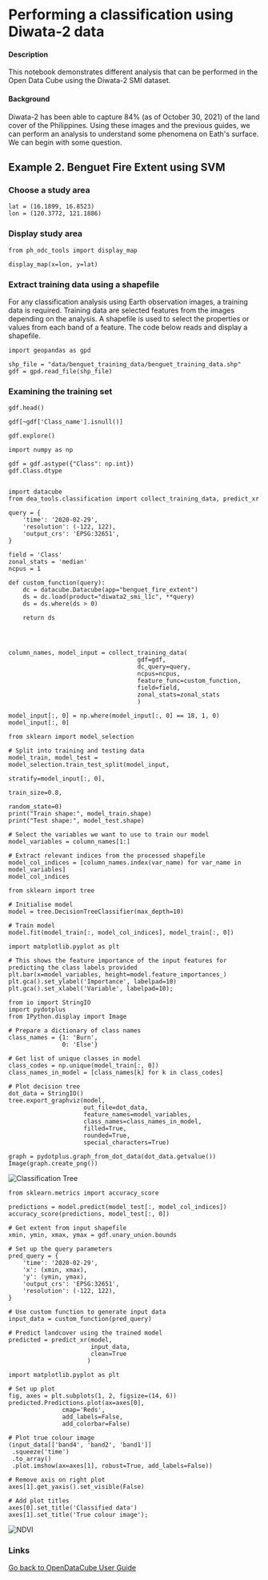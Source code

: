 # Performing a classification using Diwata-2 data

#### Description
This notebook demonstrates different analysis that can be performed in the Open Data Cube using the Diwata-2 SMI dataset.

#### Background
Diwata-2 has been able to capture 84% (as of October 30, 2021) of the land cover of the Philippines. Using these images and the previous guides, we can perform an analysis to understand some phenomena on Eath's surface. We can begin with some question.

## Example 2. Benguet Fire Extent using SVM
### Choose a study area
```
lat = (16.1899, 16.8523)
lon = (120.3772, 121.1886)
```
### Display study area
```
from ph_odc_tools import display_map

display_map(x=lon, y=lat)
```
### Extract training data using a shapefile
For any classification analysis using Earth observation images, a training data is required. Training data are selected features from the images depending on the analysis. A shapefile is used to select the properties or values from each band of a feature. The code below reads and display a shapefile.
```
import geopandas as gpd

shp_file = "data/benguet_training_data/benguet_training_data.shp"
gdf = gpd.read_file(shp_file)
```
### Examining the training set
```
gdf.head()
```
```
gdf[~gdf['Class_name'].isnull()]
```
```
gdf.explore()
```
```
import numpy as np

gdf = gdf.astype({"Class": np.int})
gdf.Class.dtype
```


```

import datacube
from dea_tools.classification import collect_training_data, predict_xr

query = {
    'time': '2020-02-29',
    'resolution': (-122, 122),
    'output_crs': 'EPSG:32651',
}

field = 'Class'
zonal_stats = 'median'
ncpus = 1

def custom_function(query):
    dc = datacube.Datacube(app="benguet_fire_extent")
    ds = dc.load(product="diwata2_smi_l1c", **query)
    ds = ds.where(ds > 0)
    
    return ds
    



column_names, model_input = collect_training_data(
                                    gdf=gdf,
                                    dc_query=query,
                                    ncpus=ncpus,
                                    feature_func=custom_function,
                                    field=field,
                                    zonal_stats=zonal_stats
                                    )
```

```
model_input[:, 0] = np.where(model_input[:, 0] == 18, 1, 0)
model_input[:, 0]
```

```
from sklearn import model_selection

# Split into training and testing data
model_train, model_test = model_selection.train_test_split(model_input,
                                                           stratify=model_input[:, 0],
                                                           train_size=0.8,
                                                           random_state=0)
print("Train shape:", model_train.shape)
print("Test shape:", model_test.shape)
```

```
# Select the variables we want to use to train our model
model_variables = column_names[1:]

# Extract relevant indices from the processed shapefile
model_col_indices = [column_names.index(var_name) for var_name in model_variables]
model_col_indices
```

```
from sklearn import tree

# Initialise model
model = tree.DecisionTreeClassifier(max_depth=10)
```

```
# Train model
model.fit(model_train[:, model_col_indices], model_train[:, 0])
```


```
import matplotlib.pyplot as plt

# This shows the feature importance of the input features for predicting the class labels provided
plt.bar(x=model_variables, height=model.feature_importances_)
plt.gca().set_ylabel('Importance', labelpad=10)
plt.gca().set_xlabel('Variable', labelpad=10);
```

```
from io import StringIO
import pydotplus
from IPython.display import Image

# Prepare a dictionary of class names
class_names = {1: 'Burn',
               0: 'Else'}

# Get list of unique classes in model
class_codes = np.unique(model_train[:, 0])
class_names_in_model = [class_names[k] for k in class_codes]

# Plot decision tree
dot_data = StringIO()
tree.export_graphviz(model,
                     out_file=dot_data,
                     feature_names=model_variables,
                     class_names=class_names_in_model,
                     filled=True,
                     rounded=True,
                     special_characters=True)

graph = pydotplus.graph_from_dot_data(dot_data.getvalue())
Image(graph.create_png())
```
![Classification Tree](images/classification-tree.png)


```
from sklearn.metrics import accuracy_score

predictions = model.predict(model_test[:, model_col_indices])
accuracy_score(predictions, model_test[:, 0])
```

```
# Get extent from input shapefile
xmin, ymin, xmax, ymax = gdf.unary_union.bounds

# Set up the query parameters
pred_query = {
    'time': '2020-02-29',
    'x': (xmin, xmax),
    'y': (ymin, ymax),
    'output_crs': 'EPSG:32651',
    'resolution': (-122, 122),
}

# Use custom function to generate input data
input_data = custom_function(pred_query)
```


```
# Predict landcover using the trained model
predicted = predict_xr(model,
                       input_data,
                       clean=True
                      )
```

```
import matplotlib.pyplot as plt

# Set up plot
fig, axes = plt.subplots(1, 2, figsize=(14, 6))
predicted.Predictions.plot(ax=axes[0],
               cmap='Reds',
               add_labels=False,
               add_colorbar=False)

# Plot true colour image
(input_data[['band4', 'band2', 'band1']]
 .squeeze('time')
 .to_array()
 .plot.imshow(ax=axes[1], robust=True, add_labels=False))

# Remove axis on right plot
axes[1].get_yaxis().set_visible(False)

# Add plot titles
axes[0].set_title('Classified data')
axes[1].set_title('True colour image');
```
![NDVI](images/classification-result.png)

### Links
[Go back to OpenDataCube User Guide](index.md)